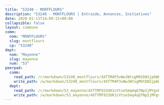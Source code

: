 ```yaml
---
title: "53240 - MONTFLOURS"
description: "53240 - MONTFLOURS | Entraide, Annonces, Initiatives"
date: 2020-01-11T14:09:21+09:00
collapsible: false
layout: commune
comm:
  nom: "MONTFLOURS"
  slug: montflours
  cp: "53240"
dept:
  nom: "Mayenne"
  slug: mayenne
  num: "53"
peerpad:
  comm:
    read_path: /r/markdown/53240_montflours/4XTTM4P3vWwJWtsgM9tDA5jp6WBe2aqyhJyjquPTd8z4sgqGQ
    write_path: /w/markdown/53240_montflours/4XTTM4P3vWwJWtsgM9tDA5jp6WBe2aqyhJyjquPTd8z4sgqGQ-K3TgTp2Ywgirphw7gyKCN1Be1fXLsgdZpAGJdoxTkxo3z8rwdmjgqZ4HTKBM8KFgTFmzfooMKVMYFshWmBECefwzBtRDisC1xqzPkLGY8dqFcufWbFgywG5ykmk2JtpviquzaXAU
  dept:
    read_path: /r/markdown/53_mayenne/4XTTMF933UK1cVtse5mq4qQ7Np2jMYgvbp6qouY9MWyoeWY43
    write_path: /w/markdown/53_mayenne/4XTTMF933UK1cVtse5mq4qQ7Np2jMYgvbp6qouY9MWyoeWY43-K3TgUcgqTBNoSTxPqkZ94HV7ydPjBnvnBue9tEiK9jakhdXjxdo4Br4iK1oa2CDh4yEVWX1tFyjU9wvcKRuNLDocpAE5TJXkqSv2docSVtfLpqmkB6Zf1obqgGj7oAqY4ytCV5Es
---
```


